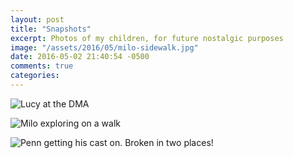 ```yaml
---
layout: post
title: "Snapshots"
excerpt: Photos of my children, for future nostalgic purposes
image: "/assets/2016/05/milo-sidewalk.jpg"
date: 2016-05-02 21:40:54 -0500
comments: true
categories: 
---
```


![]({{site.url}}/assets/2016/05/lucy-art.jpg "Lucy at the DMA")

![]({{site.url}}/assets/2016/05/milo-sidewalk.jpg "Milo exploring on a walk")

![]({{site.url}}/assets/2016/05/penn-cast.gif "Penn getting his cast on. Broken in two places!")
